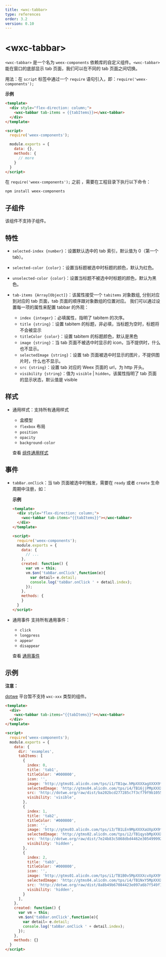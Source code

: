 ```yaml
---
title: <wxc-tabbar>
type: references
order: 3.2
version: 0.10
---
```


# &lt;wxc-tabbar&gt;

`<wxc-tabbar>` 是一个名为 `weex-components` 依赖库的自定义组件。`<wxc-tabbar>` 能在窗口的底部显示 tab 页面，我们可以在不同的 tab 页面之间切换。

用法：在 `script` 标签中通过一个 `require` 语句引入，即：`require('weex-components');`

**示例**

```html
<template>
  <div style="flex-direction: column;">
    <wxc-tabbar tab-items = {{tabItems}}></wxc-tabbar>
  </div>
</template>

<script>
  require('weex-components');

  module.exports = {
    data: {},
    methods: {
      // more
    }
  }
</script>
```

在 `require('weex-components');` 之前 ，需要在工程目录下执行以下命令：

```bash
npm install weex-components
```

## 子组件

该组件不支持子组件。

## 特性

- `selected-index {number}`：设置默认选中的 tab 索引，默认值为 0（第一个 tab）。
- `selected-color {color}`：设置当标题被选中时标题的颜色，默认为红色。
- `unselected-color {color}`：设置当标题不被选中时标题的颜色，默认为黑色。
- `tab-items {Array[Object]}`：该属性接受一个 `tabitems` 对象数组, 分别对应到对应的 tab 页面，tab 页面的顺序跟对象数组的位置对应。
  我们可以通过设置每一项的属性来配置 tabbar 的外观：

  - `index {integer}`：必填属性，指明了 tabitem 的次序。
  - `title {string}`：设置 tabitem 的标题，非必填，当标题为空时，标题将不会被显示
  - `titleColor {color}`：设置 tabitem 的标题颜色，默认是黑色
  - `image {string}`：当 tab 页面不被选中时显示的 icon，当不提供时，什么也不显示。
  - `selectedImage {string}`：设置 tab 页面被选中时显示的图片，不提供图片时，什么也不显示。
  - `src {string}`：设置 tab 对应的 Weex 页面的 url，为 http 开头。
  - `visibility {string}`：值为 `visible` | `hidden`，该属性指明了 tab 页面的显示状态，默认值是 visible

## 样式

- 通用样式：支持所有通用样式

  - 盒模型
  - `flexbox` 布局
  - `position`
  - `opacity`
  - `background-color`

  查看 [组件通用样式](../common-style.html)

## 事件

- `tabBar.onClick`：当 tab 页面被选中时触发，需要在 `ready` 或者 `create` 生命周期中注册，如：

  **示例**

  ```html
  <template>
    <div style="flex-direction: column;">
      <wxc-tabbar tab-items="{{tabItems}}"></wxc-tabbar>
    </div>
  </template>

  <script>
    require('weex-components');
    module.exports = {
      data: {
        // ...
      },
      created: function() {
        var vm = this;
        vm.$on('tabBar.onClick',function(e){
          var detail= e.detail;
          console.log('tabBar.onClick ' + detail.index);
        });
      },
      methods: {
      }
    }
  </script>
  ```

- 通用事件
  支持所有通用事件：

  - `click`
  - `longpress`
  - `appear`
  - `disappear`

  查看 [通用事件](../common-event.html)

## 示例

**注意：**

[dotwe](http://dotwe.org) 平台暂不支持 `wxc-xxx` 类型的组件。

```html
<template>
  <div>
    <wxc-tabbar tab-items="{{tabItems}}"></wxc-tabbar>
  </div>
</template>

<script>
  require('weex-components');
  module.exports = {
    data: {
      dir: 'examples',
      tabItems: [
        {
          index: 0,
          title: 'tab1',
          titleColor: '#000000',
          icon: '',
          image: 'http://gtms01.alicdn.com/tps/i1/TB1qw.hMpXXXXagXXXX9t7RGVXX-46-46.png',
          selectedImage: 'http://gtms04.alicdn.com/tps/i4/TB16jjPMpXXXXazXVXX9t7RGVXX-46-46.png',
          src: 'http://dotwe.org/raw/dist/ba202bcd277285c7f3cf79f9b1055dce.js?itemId=tab1',
          visibility: 'visible',
        },
        {
          index: 1,
          title: 'tab2',
          titleColor: '#000000',
          icon: '',
          image: 'http://gtms03.alicdn.com/tps/i3/TB1LEn9MpXXXXaUXpXX9t7RGVXX-46-46.png',
          selectedImage: 'http://gtms02.alicdn.com/tps/i2/TB1qysbMpXXXXcnXXXX9t7RGVXX-46-46.png',
          src: 'http://dotwe.org/raw/dist/7e24b83c5868dbd4462e30549999245d.js?itemId=tab2',
          visibility: 'hidden',
        },
        {
          index: 2,
          title: 'tab3',
          titleColor: '#000000',
          icon: '',
          image: 'http://gtms01.alicdn.com/tps/i1/TB1B0v5MpXXXXcvXpXX9t7RGVXX-46-46.png',
          selectedImage: 'http://gtms04.alicdn.com/tps/i4/TB1NxY5MpXXXXcrXpXX9t7RGVXX-46-46.png',
          src: 'http://dotwe.org/raw/dist/8a8b49b67084423e097a6b7f549f1453.js?itemId=tab3',
          visibility: 'hidden',
        }
      ],
    },
    created: function() {
      var vm = this;
      vm.$on('tabBar.onClick',function(e){
        var detail= e.detail;
        console.log('tabBar.onClick ' + detail.index);
      });
    },
    methods: {}
  }
</script>
```
